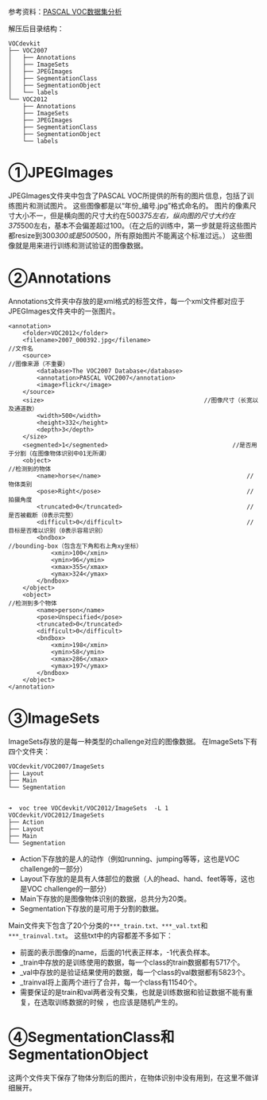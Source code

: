参考资料：[PASCAL VOC数据集分析](https://blog.csdn.net/zhangjunbob/article/details/52769381)


解压后目录结构：
```
VOCdevkit
├── VOC2007
│   ├── Annotations
│   ├── ImageSets
│   ├── JPEGImages
│   ├── SegmentationClass
│   ├── SegmentationObject
│   └── labels
└── VOC2012
    ├── Annotations
    ├── ImageSets
    ├── JPEGImages
    ├── SegmentationClass
    ├── SegmentationObject
    └── labels
```

# ①JPEGImages
JPEGImages文件夹中包含了PASCAL VOC所提供的所有的图片信息，包括了训练图片和测试图片。
这些图像都是以“年份_编号.jpg”格式命名的。
图片的像素尺寸大小不一，但是横向图的尺寸大约在500*375左右，纵向图的尺寸大约在375*500左右，基本不会偏差超过100。（在之后的训练中，第一步就是将这些图片都resize到300*300或是500*500，所有原始图片不能离这个标准过远。）
这些图像就是用来进行训练和测试验证的图像数据。

# ②Annotations

Annotations文件夹中存放的是xml格式的标签文件，每一个xml文件都对应于JPEGImages文件夹中的一张图片。
```
<annotation>
	<folder>VOC2012</folder>                           
	<filename>2007_000392.jpg</filename>                               //文件名
	<source>                                                           //图像来源（不重要）
		<database>The VOC2007 Database</database>
		<annotation>PASCAL VOC2007</annotation>
		<image>flickr</image>
	</source>
	<size>					                           //图像尺寸（长宽以及通道数）						
		<width>500</width>
		<height>332</height>
		<depth>3</depth>
	</size>
	<segmented>1</segmented>		                           //是否用于分割（在图像物体识别中01无所谓）
	<object>                                                           //检测到的物体
		<name>horse</name>                                         //物体类别
		<pose>Right</pose>                                         //拍摄角度
		<truncated>0</truncated>                                   //是否被截断（0表示完整）
		<difficult>0</difficult>                                   //目标是否难以识别（0表示容易识别）
		<bndbox>                                                   //bounding-box（包含左下角和右上角xy坐标）
			<xmin>100</xmin>
			<ymin>96</ymin>
			<xmax>355</xmax>
			<ymax>324</ymax>
		</bndbox>
	</object>
	<object>                                                           //检测到多个物体
		<name>person</name>
		<pose>Unspecified</pose>
		<truncated>0</truncated>
		<difficult>0</difficult>
		<bndbox>
			<xmin>198</xmin>
			<ymin>58</ymin>
			<xmax>286</xmax>
			<ymax>197</ymax>
		</bndbox>
	</object>
</annotation>

```

# ③ImageSets

ImageSets存放的是每一种类型的challenge对应的图像数据。
在ImageSets下有四个文件夹：
```
VOCdevkit/VOC2007/ImageSets
├── Layout
├── Main
└── Segmentation


➜  voc tree VOCdevkit/VOC2012/ImageSets  -L 1
VOCdevkit/VOC2012/ImageSets
├── Action
├── Layout
├── Main
└── Segmentation
```

- Action下存放的是人的动作（例如running、jumping等等，这也是VOC challenge的一部分）
- Layout下存放的是具有人体部位的数据（人的head、hand、feet等等，这也是VOC challenge的一部分）
- Main下存放的是图像物体识别的数据，总共分为20类。
- Segmentation下存放的是可用于分割的数据。


Main文件夹下包含了20个分类的```***_train.txt、***_val.txt```和```***_trainval.txt```。
这些txt中的内容都差不多如下：
- 前面的表示图像的name，后面的1代表正样本，-1代表负样本。
- _train中存放的是训练使用的数据，每一个class的train数据都有5717个。
- _val中存放的是验证结果使用的数据，每一个class的val数据都有5823个。
- _trainval将上面两个进行了合并，每一个class有11540个。
- 需要保证的是train和val两者没有交集，也就是训练数据和验证数据不能有重复，在选取训练数据的时候 ，也应该是随机产生的。

# ④SegmentationClass和SegmentationObject

这两个文件夹下保存了物体分割后的图片，在物体识别中没有用到，在这里不做详细展开。

